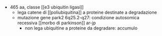 - 465 aa, classe [[e3 ubiquitin ligasi]]
	- lega catene di [[poliubiquitina]] a proteine destinate a degradazione
	- mutazione gene park2 6q25.2-q27: condizione autosomica recessiva [[morbo di parkinson]] ar-jp
		- non lega ubiquitine a proteine da degradare: accumulo